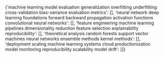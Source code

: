 {'machine learning model evaluation generalization overfitting underfitting cross-validation bias-variance evaluation metrics': [], 'neural network deep learning foundations forward backward propagation activation functions convolutional neural networks': [], 'feature engineering machine learning pipelines dimensionality reduction feature selection explainability reproducibility': [], 'theoretical analysis random forests support vector machines neural networks ensemble methods kernel methods': [], 'deployment scaling machine learning systems cloud productionization model monitoring reproducibility scalability model drift': []}
